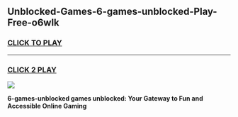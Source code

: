 
## Unblocked-Games-6-games-unblocked-Play-Free-o6wlk
<h3>
<a href="https://premium76.site?title=6-games-unblocked&ref=18A1">CLICK TO PLAY</a></h3>
<hr>

<h3>
<a href="https://premium76.site?title=6-games-unblocked&ref=18A1">CLICK 2 PLAY</a>
  
</h3>

<a href="https://premium76.site?title=6-games-unblocked&ref=18A1"><img src="https://clearcache.store/games.png"></a>


**6-games-unblocked games unblocked: Your Gateway to Fun and Accessible Online Gaming**
